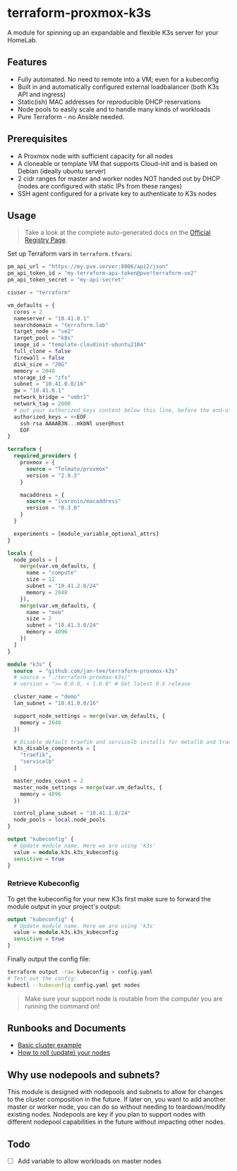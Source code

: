 # terraform-proxmox-k3s

A module for spinning up an expandable and flexible K3s server for your HomeLab.

## Features

- Fully automated. No need to remote into a VM; even for a kubeconfig
- Built in and automatically configured external loadbalancer (both K3s API and ingress)
- Static(ish) MAC addresses for reproducible DHCP reservations
- Node pools to easily scale and to handle many kinds of workloads
- Pure Terraform - no Ansible needed.

## Prerequisites

- A Proxmox node with sufficient capacity for all nodes
- A cloneable or template VM that supports Cloud-init and is based on Debian
  (ideally ubuntu server)
- 2 cidr ranges for master and worker nodes NOT handed out by DHCP (nodes are
  configured with static IPs from these ranges)
- SSH agent configured for a private key to authenticate to K3s nodes

## Usage

> Take a look at the complete auto-generated docs on the
[Official Registry Page](https://registry.terraform.io/modules/fvumbaca/k3s/proxmox/latest).


Set up Terraform vars in `terraform.tfvars`:

```terraform
pm_api_url = "https://my.pve.server:8006/api2/json"
pm_api_token_id = "my-terraform-api-token@pve!terraform-ve2"
pm_api_token_secret = "my-api-secret"

ciuser = "terraform"

vm_defaults = {
  cores = 2
  nameserver = "10.41.0.1"
  searchdomain = "terraform.lab"
  target_node = "ve2"
  target_pool = "k8s"
  image_id = "template-cloudinit-ubuntu2104"
  full_clone = false
  firewall = false
  disk_size = "20G"
  memory = 2048
  storage_id = "zfs"
  subnet = "10.41.0.0/16"
  gw = "10.41.0.1"
  network_bridge = "vmbr1"
  network_tag = 2000
  # put your authorized_keys content below this line, before the end-of-file marker
  authorized_keys = <<EOF
    ssh-rsa AAAAB3N...mkbNl user@host
    EOF
}
``` 

```terraform
terraform {
  required_providers {
    proxmox = {
      source = "Telmate/proxmox"
      version = "2.9.3"
    }

    macaddress = {
      source = "ivoronin/macaddress"
      version = "0.3.0"
    }
  }

  experiments = [module_variable_optional_attrs]
}

locals {
  node_pools = [
    merge(var.vm_defaults, {
      name = "compute"
      size = 12
      subnet = "10.41.2.0/24"
      memory = 2048
    }),
    merge(var.vm_defaults, {
      name = "mem"
      size = 2
      subnet = "10.41.3.0/24"
      memory = 4096
    })
  ]
} 

module "k3s" {
  source  = "github.com/jan-tee/terraform-proxmox-k3s"
  # source = "./terraform-proxmox-k3s/"
  # version = ">= 0.0.0, < 1.0.0" # Get latest 0.X release

  cluster_name = "demo"
  lan_subnet = "10.41.0.0/16"

  support_node_settings = merge(var.vm_defaults, {
    memory = 2048
  })

  # Disable default traefik and servicelb installs for metallb and traefik 2
  k3s_disable_components = [
    "traefik",
    "servicelb"
  ]

  master_nodes_count = 2
  master_node_settings = merge(var.vm_defaults, {
    memory = 4096
  })

  control_plane_subnet = "10.41.1.0/24"
  node_pools = local.node_pools 
}

output "kubeconfig" {
  # Update module name. Here we are using 'k3s'
  value = module.k3s.k3s_kubeconfig
  sensitive = true
}
```

### Retrieve Kubeconfig

To get the kubeconfig for your new K3s first make sure to forward the module
output in your project's output:

```terraform
output "kubeconfig" {
  # Update module name. Here we are using 'k3s'
  value = module.k3s.k3s_kubeconfig
  sensitive = true
}
```

Finally output the config file:

```sh
terraform output -raw kubeconfig > config.yaml
# Test out the config:
kubectl --kubeconfig config.yaml get nodes
```

> Make sure your support node is routable from the computer you are running the
command on!

## Runbooks and Documents

- [Basic cluster example](example)
- [How to roll (update) your nodes](docs/roll-node-pools.md)

## Why use nodepools and subnets?

This module is designed with nodepools and subnets to allow for changes to the
cluster composition in the future. If later on, you want to add another master
or worker node, you can do so without needing to teardown/modify existing
nodes. Nodepools are key if you plan to support nodes with different nodepool
capabilities in the future without impacting other nodes.

## Todo

- [ ] Add variable to allow workloads on master nodes
